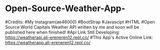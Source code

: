 ﻿# Open-Source-Weather-App-
 
 #Credits:
 #My Instagram(ae46000)
 #BootStrap 
 #Javascipt
 #HTML
 #Open Source World Capitals Weather API written by me and soon will be published here when finished!
 #Api Link Still Developing: https://weatherapi.ali-ereneren12.repl.co/
 #This App's Active Online Link: https://weatherapp.ali-ereneren12.repl.co/
